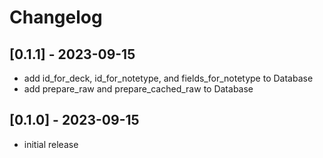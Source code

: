 # Changelog

## [0.1.1] - 2023-09-15

- add id_for_deck, id_for_notetype, and fields_for_notetype to Database
- add prepare_raw and prepare_cached_raw to Database

## [0.1.0] - 2023-09-15

- initial release
